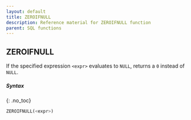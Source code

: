 ```yaml
---
layout: default
title: ZEROIFNULL
description: Reference material for ZEROIFNULL function
parent: SQL functions
---
```


## ZEROIFNULL

If the specified expression `<expr>` evaluates to `NULL`, returns a `0` instead of `NULL`.

##### Syntax
{: .no_toc}

```sql
ZEROIFNULL(<expr>)
```

